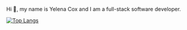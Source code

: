 Hi 👋, my name is Yelena Cox and I am a full-stack software developer.


[![Top Langs](https://github-readme-stats.vercel.app/api/top-langs/?username=yelenacox)](https://github.com/anuraghazra/github-readme-stats)
